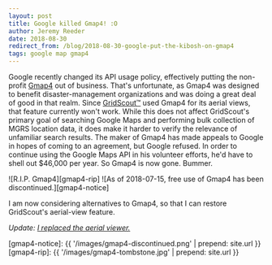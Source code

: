 ```yaml
---
layout: post
title: Google killed Gmap4! :O
author: Jeremy Reeder
date: 2018-08-30
redirect_from: /blog/2018-08-30-google-put-the-kibosh-on-gmap4
tags: google map gmap4
---
```


Google recently changed its API usage policy, effectively putting the
non-profit [Gmap4][gmap4] out of business. That's unfortunate, as Gmap4 was
designed to benefit disaster-management organizations and was doing a great
deal of good in that realm. Since [GridScout™][gridscout] used Gmap4 for its
aerial views, that feature currently won't work. While this does not affect
GridScout's primary goal of searching Google Maps and performing bulk
collection of MGRS location data, it does make it harder to verify the
relevance of unfamiliar search results. The maker of Gmap4 has made appeals to
Google in hopes of coming to an agreement, but Google refused. In order to
continue using the Google Maps API in his volunteer efforts, he'd have to shell
out $46,000 per year. So Gmap4 is now gone. Bummer.

<div class="gallery" markdown="1">
![R.I.P. Gmap4][gmap4-rip]
![As of 2018-07-15, free use of Gmap4 has been discontinued.][gmap4-notice]
</div>

I am now considering alternatives to Gmap4, so that I can restore GridScout's
aerial-view feature.

*Update: [I replaced the aerial viewer.][update]*


[gmap4-notice]: {{ '/images/gmap4-discontinued.png' | prepend: site.url }}
[gmap4-rip]:    {{ '/images/gmap4-tombstone.jpg' | prepend: site.url }}

[gmap4]:        https://mappingsupport.com/p/gmap4.php
[gridscout]:    /
[update]:       2018-11-17-aerial-views-reenabled
